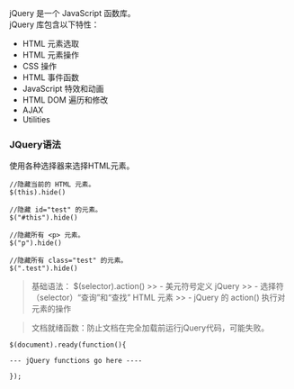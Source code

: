jQuery 是一个 JavaScript 函数库。   
jQuery 库包含以下特性：
- HTML 元素选取
- HTML 元素操作
- CSS 操作
- HTML 事件函数
- JavaScript 特效和动画
- HTML DOM 遍历和修改
- AJAX
- Utilities

### JQuery语法

使用各种选择器来选择HTML元素。
```
//隐藏当前的 HTML 元素。
$(this).hide()    

//隐藏 id="test" 的元素。
$("#this").hide() 

//隐藏所有 <p> 元素。
$("p").hide()

//隐藏所有 class="test" 的元素。
$(".test").hide()
```
> 基础语法：
    $(selector).action()
    >> - 美元符号定义 jQuery
    >> - 选择符（selector）“查询”和“查找” HTML 元素
    >> - jQuery 的 action() 执行对元素的操作       

> 文档就绪函数：防止文档在完全加载前运行jQuery代码，可能失败。

```
$(document).ready(function(){

--- jQuery functions go here ----

});
```
